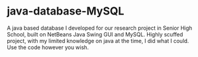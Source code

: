 # java-database-MySQL
A java based database I developed for our research project in Senior High School, built on NetBeans Java Swing GUI and MySQL.
Highly scuffed project, with my limited knowledge on java at the time, I did what I could.
Use the code however you wish.
